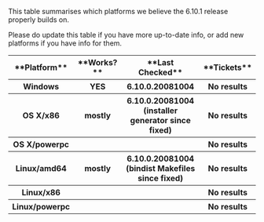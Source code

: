 
This table summarises which platforms we believe the 6.10.1 release properly builds on.


Please do update this table if you have more up-to-date info, or add new platforms if you have info for them.

<table><tr><th>**Platform**</th>
<th>**Works?**</th>
<th>**Last Checked**</th>
<th>**Tickets**</th></tr>
<tr><th>Windows</th>
<th>YES</th>
<th>6.10.0.20081004</th>
<th>No results</th></tr>
<tr><th>OS X/x86</th>
<th>mostly</th>
<th>6.10.0.20081004 (installer generator since fixed)</th>
<th>No results</th></tr>
<tr><th>OS X/powerpc</th>
<th></th>
<th></th>
<th>No results</th></tr>
<tr><th>Linux/amd64</th>
<th>mostly</th>
<th>6.10.0.20081004 (bindist Makefiles since fixed)</th>
<th>No results</th></tr>
<tr><th>Linux/x86</th>
<th></th>
<th></th>
<th>No results</th></tr>
<tr><th>Linux/powerpc</th>
<th></th>
<th></th>
<th>No results</th></tr></table>